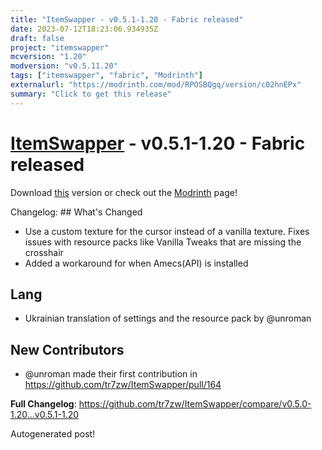 ```yaml
---
title: "ItemSwapper - v0.5.1-1.20 - Fabric released"
date: 2023-07-12T18:23:06.934935Z
draft: false
project: "itemswapper"
mcversion: "1.20"
modversion: "v0.5.11.20"
tags: ["itemswapper", "fabric", "Modrinth"]
externalurl: "https://modrinth.com/mod/RPOSBQgq/version/c02hnEPx"
summary: "Click to get this release"
---
```

# [ItemSwapper](/project/itemswapper) - v0.5.1-1.20 - Fabric released
Download [this](https://modrinth.com/mod/RPOSBQgq/version/c02hnEPx) version or check out the [Modrinth](https://modrinth.com/mod/RPOSBQgq) page!

Changelog: ## What's Changed
* Use a custom texture for the cursor instead of a vanilla texture. Fixes issues with resource packs like Vanilla Tweaks that are missing the crosshair
* Added a workaround for when Amecs(API) is installed

## Lang
* Ukrainian translation of settings and the resource pack by @unroman

## New Contributors
* @unroman made their first contribution in https://github.com/tr7zw/ItemSwapper/pull/164

**Full Changelog**: https://github.com/tr7zw/ItemSwapper/compare/v0.5.0-1.20...v0.5.1-1.20

Autogenerated post!
